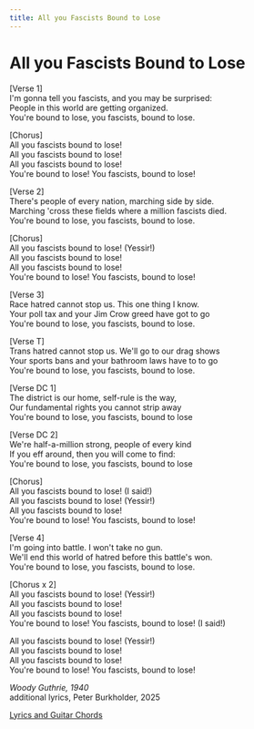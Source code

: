 ```yaml
---
title: All you Fascists Bound to Lose
---
```


# All you Fascists Bound to Lose


[Verse 1]  
I'm gonna tell you fascists, and you may be surprised:  
People in this world are getting organized.  
You're bound to lose, you fascists, bound to lose.  
 
[Chorus]  
All you fascists bound to lose!  
All you fascists bound to lose!  
All you fascists bound to lose!  
You're bound to lose! You fascists, bound to lose!  
   
[Verse 2]  
There's people of every nation, marching side by side.  
Marching 'cross these fields where a million fascists died.  
You're bound to lose, you fascists, bound to lose.  

[Chorus]  
All you fascists bound to lose! (Yessir!)  
All you fascists bound to lose!  
All you fascists bound to lose!  
You're bound to lose! You fascists, bound to lose!  
   
[Verse 3]  
Race hatred cannot stop us. This one thing I know.  
Your poll tax and your Jim Crow greed have got to go  
You're bound to lose, you fascists, bound to lose.  
  
[Verse T]  
Trans hatred cannot stop us. We'll go to our drag shows  
Your sports bans and your bathroom laws have to to go  
You're bound to lose, you fascists, bound to lose.  
  
[Verse DC 1]  
The district is our home, self-rule is the way,  
Our fundamental rights you cannot strip away  
You're bound to lose, you fascists, bound to lose  
  
[Verse DC 2]  
We're half-a-million strong, people of every kind  
If you eff around, then you will come to find:  
You're bound to lose, you fascists, bound to lose  
  
[Chorus]  
All you fascists bound to lose! (I said!)  
All you fascists bound to lose! (Yessir!)  
All you fascists bound to lose!  
You're bound to lose! You fascists, bound to lose!  
   
[Verse 4]  
I'm going into battle. I won't take no gun.  
We'll end this world of hatred before this battle's won.  
You're bound to lose, you fascists, bound to lose.  
   
[Chorus x 2]  
All you fascists bound to lose! (Yessir!)  
All you fascists bound to lose!  
All you fascists bound to lose!  
You're bound to lose! You fascists, bound to lose! (I said!)  
   
All you fascists bound to lose! (Yessir!)  
All you fascists bound to lose!  
All you fascists bound to lose!  
You're bound to lose! You fascists, bound to lose!  

_Woody Guthrie, 1940_  
additional lyrics, Peter Burkholder, 2025

[Lyrics and Guitar Chords](./songs/all_you_fascists_chords)
